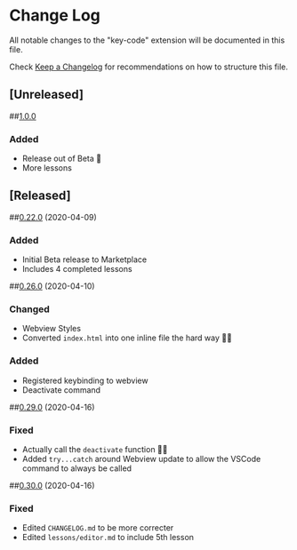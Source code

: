 # Change Log

All notable changes to the "key-code" extension will be documented in this file.

Check [Keep a Changelog](http://keepachangelog.com/) for recommendations on how to structure this file.

## [Unreleased]

##[1.0.0](#v1.0.0)

### Added

- Release out of Beta 🚀
- More lessons

## [Released]

##[0.22.0](#v0.22.0) (2020-04-09)

### Added

- Initial Beta release to Marketplace
- Includes 4 completed lessons

##[0.26.0](#v0.26.0) (2020-04-10)

### Changed

- Webview Styles
- Converted `index.html` into one inline file the hard way 🤦‍♂️

### Added

- Registered keybinding to webview
- Deactivate command

##[0.29.0](#v0.29.0) (2020-04-16)

### Fixed

- Actually call the `deactivate` function 🤦‍♂️
- Added `try...catch` around Webview update to allow the VSCode command to always be called

##[0.30.0](#v0.30.0) (2020-04-16)

### Fixed

- Edited `CHANGELOG.md` to be more correcter
- Edited `lessons/editor.md` to include 5th lesson

